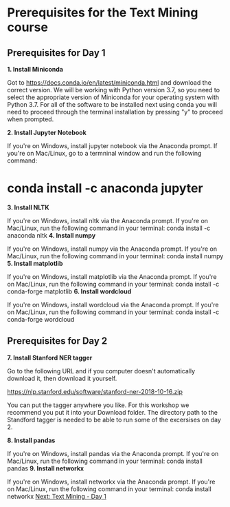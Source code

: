 # Prerequisites for the Text Mining course

## Prerequisites for Day 1

__1. Install Miniconda__

Got to https://docs.conda.io/en/latest/miniconda.html and download the correct version.  We will be working with Python version 3.7, so you need to select the appropriate version of Miniconda for your operating system with Python 3.7.  For all of the software to be installed next using conda you will need to proceed through the terminal installation by pressing "y" to proceed when prompted.

__2. Install Jupyter Notebook__

If you're on Windows, install jupyter notebook via the Anaconda prompt. If you're on Mac/Linux, go to a termninal window and run the following command:
# conda install -c anaconda jupyter 
__3. Install NLTK__

If you're on Windows, install nltk via the Anaconda prompt. If you're on Mac/Linux, run the following command in your terminal:
conda install -c anaconda nltk
__4. Install numpy__

If you're on Windows, install numpy via the Anaconda prompt. If you're on Mac/Linux, run the following command in your terminal:
conda install numpy
__5. Install matplotlib__

If you're on Windows, install matplotlib via the Anaconda prompt. If you're on Mac/Linux, run the following command in your terminal:
conda install -c conda-forge matplotlib 
__6. Install wordcloud__

If you're on Windows, install wordcloud via the Anaconda prompt. If you're on Mac/Linux, run the following command in your terminal:
conda install -c conda-forge wordcloud 
## Prerequisites for Day 2

__7. Install Stanford NER tagger__

Go to the following URL and if you computer doesn't automatically download it, then download it yourself. 

https://nlp.stanford.edu/software/stanford-ner-2018-10-16.zip

You can put the tagger anywhere you like.  For this workshop we recommend you put it into your Download folder.  The directory path to the Standford tagger is needed to be able to run some of the excersises on day 2.

__8. Install pandas__

If you're on Windows, install pandas via the Anaconda prompt. If you're on Mac/Linux, run the following command in your terminal:
conda install pandas
__9. Install networkx__

If you're on Windows, install networkx via the Anaconda prompt. If you're on Mac/Linux, run the following command in your terminal:
conda install networkx
[Next: Text Mining - Day 1](http://htmlpreview.github.io/?https://github.com/bea-alex/text-mining-course/blob/master/text-mining-day1.html)
